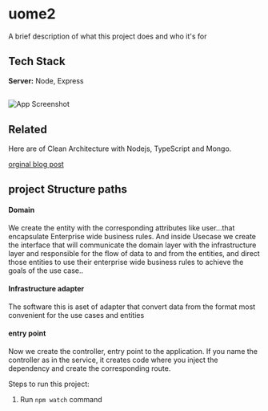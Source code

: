 # uome2

A brief description of what this project does and who it's for

## Tech Stack

**Server:** Node, Express

##

![App Screenshot](https://user-images.githubusercontent.com/7877772/45727888-97f15e80-bc00-11e8-888a-24c190959a8d.jpg)

## Related

Here are of Clean Architecture with Nodejs, TypeScript and Mongo.

[orginal blog post](https://dev.to/japhernandez/clean-architecture-with-nodejs-typescript-and-mongo-3ene)

## project Structure paths

#### Domain

We create the entity with the corresponding attributes like user...that encapsulate Enterprise wide business rules.
And inside Usecase we create the interface that will communicate the domain layer with the infrastructure layer and responsible  for the flow of data to and from the entities, and direct those entities to use their enterprise wide business rules to achieve the goals of the use case..

#### Infrastructure adapter

The software this is aset of adapter that convert data from the format most convenient
for the use cases and entities

#### entry point

Now we create the controller, entry point to the application.
If you name the controller as in the service, it creates code
where you inject the dependency and create the corresponding route.


Steps to run this project:

1. Run `npm watch` command
